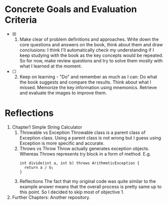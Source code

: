 <!--
Why: I wanted to know what I have to consider when I code and how to develop those ideas into code.
What: Evaluation critieria for the good code, common practices
How: As the author encourages doing before learning, I am going to do that. That means no reading through, just from the beginning to the end not going further before trying and understanding.
Also, I'm going to abstract and image the 'what' above to remember and use in the future.
-->

# Concrete Goals and Evaluation Criteria
<!-- 
1. Make it fun.
2. Make it specific, measurable, provable.
3. Make it last.
-->
- [x] 1. Make clear of problem definitions and approaches. Write down the core questions and answers on the book, think about them and draw conclusions:
      I think I'll automatically check my understanding if I keep studying with the book as the key concepts would be repeated.
      So for now, make review questions and try to solve them mostly with what I learned at the moment.
- [ ] 2. Keep on learning - "Do" and remember as much as I can:
      Do what the book suggests and compare the results. Think about what I missed. Memorize the key information using mnemonics. Retrieve and evaluate the images to improve them.

<!-- 
# Archiving Template
The main points are not to cheat myself that I understood when I actually didn't, and review my thought process. So try to include at least these:
### 1. The approaches/strategies I used and why
### 2. The proof that I reached the goal
### 3. If not, what I did to make amends + re-evaluation till I do.
-->

# Reflections
1. Chapter1 Simple String Calculator
   1. Throwable vs Exception
      Throwable class is a parent class of Exception class. Using a parent class is not wrong but I guess using Exception is more specific and accurate.
   2. Throws vs Throw
      Throw actually generates exception objects. Whereas Throws represents try block in a form of method. E.g.
      ```
      int divide(int a, int b) throws ArithmeticException {
        return a / b;
      }
      ```
	 3. Reflections
      The fact that my original code was quite similar to the example answer means that the overall process is pretty same up to this point. So I decided to skip most of objective 1.
2. Further Chapters: Another repository.
